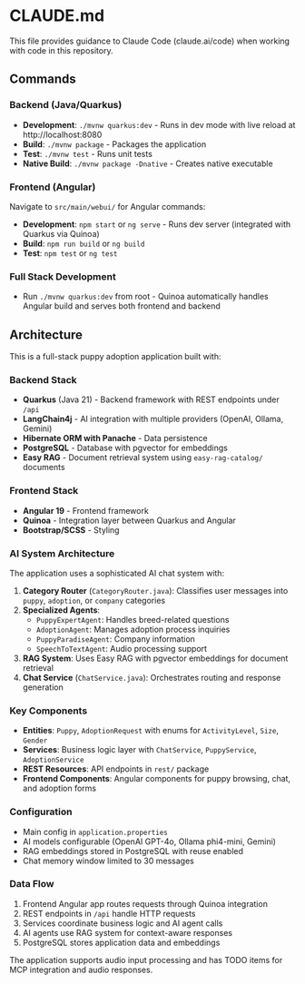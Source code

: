 # CLAUDE.md

This file provides guidance to Claude Code (claude.ai/code) when working with code in this repository.

## Commands

### Backend (Java/Quarkus)
- **Development**: `./mvnw quarkus:dev` - Runs in dev mode with live reload at http://localhost:8080
- **Build**: `./mvnw package` - Packages the application
- **Test**: `./mvnw test` - Runs unit tests
- **Native Build**: `./mvnw package -Dnative` - Creates native executable

### Frontend (Angular)
Navigate to `src/main/webui/` for Angular commands:
- **Development**: `npm start` or `ng serve` - Runs dev server (integrated with Quarkus via Quinoa)
- **Build**: `npm run build` or `ng build`
- **Test**: `npm test` or `ng test`

### Full Stack Development
- Run `./mvnw quarkus:dev` from root - Quinoa automatically handles Angular build and serves both frontend and backend

## Architecture

This is a full-stack puppy adoption application built with:

### Backend Stack
- **Quarkus** (Java 21) - Backend framework with REST endpoints under `/api`
- **LangChain4j** - AI integration with multiple providers (OpenAI, Ollama, Gemini)
- **Hibernate ORM with Panache** - Data persistence
- **PostgreSQL** - Database with pgvector for embeddings
- **Easy RAG** - Document retrieval system using `easy-rag-catalog/` documents

### Frontend Stack
- **Angular 19** - Frontend framework
- **Quinoa** - Integration layer between Quarkus and Angular
- **Bootstrap/SCSS** - Styling

### AI System Architecture
The application uses a sophisticated AI chat system with:

1. **Category Router** (`CategoryRouter.java`): Classifies user messages into `puppy`, `adoption`, or `company` categories
2. **Specialized Agents**:
   - `PuppyExpertAgent`: Handles breed-related questions
   - `AdoptionAgent`: Manages adoption process inquiries
   - `PuppyParadiseAgent`: Company information
   - `SpeechToTextAgent`: Audio processing support
3. **RAG System**: Uses Easy RAG with pgvector embeddings for document retrieval
4. **Chat Service** (`ChatService.java`): Orchestrates routing and response generation

### Key Components
- **Entities**: `Puppy`, `AdoptionRequest` with enums for `ActivityLevel`, `Size`, `Gender`
- **Services**: Business logic layer with `ChatService`, `PuppyService`, `AdoptionService`
- **REST Resources**: API endpoints in `rest/` package
- **Frontend Components**: Angular components for puppy browsing, chat, and adoption forms

### Configuration
- Main config in `application.properties`
- AI models configurable (OpenAI GPT-4o, Ollama phi4-mini, Gemini)
- RAG embeddings stored in PostgreSQL with reuse enabled
- Chat memory window limited to 30 messages

### Data Flow
1. Frontend Angular app routes requests through Quinoa integration
2. REST endpoints in `/api` handle HTTP requests
3. Services coordinate business logic and AI agent calls
4. AI agents use RAG system for context-aware responses
5. PostgreSQL stores application data and embeddings

The application supports audio input processing and has TODO items for MCP integration and audio responses.